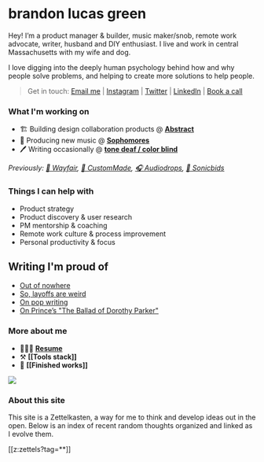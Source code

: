 # brandon lucas green
Hey! I’m a product manager & builder, music maker/snob, remote work advocate, writer, husband and DIY enthusiast. I live and work in central Massachusetts with my wife and dog.

I love digging into the deeply human psychology behind how and why people solve problems, and helping to create more solutions to help people.  

> Get in touch: [Email me][1] | [Instagram][2] | [Twitter][3] | [LinkedIn][4] | [Book a call][12]

### What I'm working on
- 🏗️ Building design collaboration products @ **[Abstract][5]**
- 🎹 Producing new music @ **[Sophomores][6]**
- 🖊️ Writing occasionally @ **[tone deaf / color blind][7]**

*Previously: [🛒 Wayfair][8], [💍 CustomMade][9], [🎧 Audiodrops][10], [📢 Sonicbids][11]*

### Things I can help with
- Product strategy
- Product discovery & user research
- PM mentorship & coaching
- Remote work culture & process improvement
- Personal productivity & focus

## Writing I'm proud of

- [Out of nowhere][15]
- [So, layoffs are weird][16]
- [On pop writing][17]
- [On Prince’s "The Ballad of Dorothy Parker"][18]

### More about me
- 👨🏻‍💼 **[Resume][13]**
- ⚒️ **[[Tools stack]]**
- 🎼 **[[Finished works]]**

![][image-1]

### About this site
This site is a Zettelkasten, a way for me to think and develop ideas out in the open. Below is an index of recent random thoughts organized and linked as I evolve them.

[[z:zettels?tag=**]]

[1]:	mailto:brandonlucasgreen@gmail.com
[2]:	https://instagram.com/brandonlucasgreen
[3]:	https://twitter.com/sphmrs
[4]:	https://linkedin.com/in/brandonlgreen
[5]:	https://abstract.com
[6]:	https://sophomoresmusic.com
[7]:	https://tonedeafcolorblind.substack.com
[8]:	https://wayfair.com
[9]:	https://custommade.com
[10]:	http://drops.nyc/
[11]:	https://sonicbids.com
[12]:	https://calendly.com/brandonlucasgreen/30min
[13]:	static/brandongreen_resume.pdf
[14]: https://www.buymeacoffee.com/brandonlucasg
[15]:	https://tonedeafcolorblind.substack.com/p/out-of-nowhere
[16]:	https://tonedeafcolorblind.substack.com/p/217-so-layoffs-are-weird
[17]:	https://tonedeafcolorblind.substack.com/p/on-pop-writing
[18]:	https://tonedeafcolorblind.substack.com/p/on-princes-the-ballad-of-dorothy-parker

[image-1]:	static/brandon.jpeg
